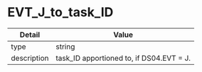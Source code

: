 # EVT_J_to_task_ID
| Detail | Value |
| ------ | ----- |
| type | string |
| description | task_ID apportioned to, if DS04.EVT = J. |
